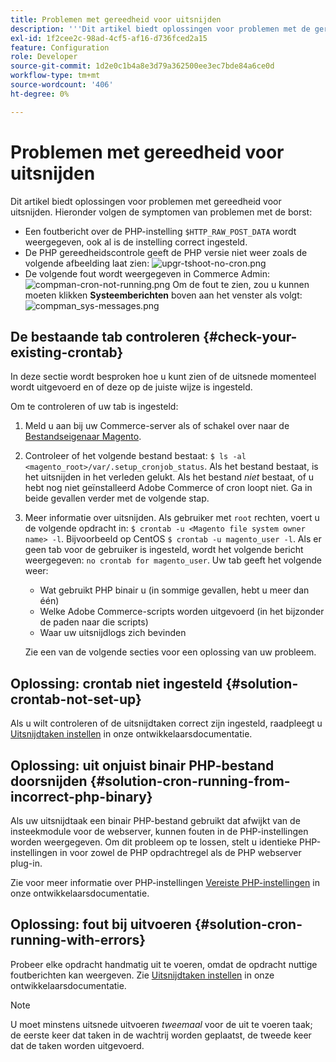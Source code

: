 ```yaml
---
title: Problemen met gereedheid voor uitsnijden
description: '''Dit artikel biedt oplossingen voor problemen met de gereedheid voor uitsnijden. Hieronder volgen de symptomen van problemen met de kron: "'
exl-id: 1f2cee2c-98ad-4cf5-af16-d736fced2a15
feature: Configuration
role: Developer
source-git-commit: 1d2e0c1b4a8e3d79a362500ee3ec7bde84a6ce0d
workflow-type: tm+mt
source-wordcount: '406'
ht-degree: 0%

---
```


# Problemen met gereedheid voor uitsnijden

Dit artikel biedt oplossingen voor problemen met gereedheid voor uitsnijden. Hieronder volgen de symptomen van problemen met de borst:

* Een foutbericht over de PHP-instelling `$HTTP_RAW_POST_DATA` wordt weergegeven, ook al is de instelling correct ingesteld.
* De PHP gereedheidscontrole geeft de PHP versie niet weer zoals de volgende afbeelding laat zien:
  ![upgr-tshoot-no-cron.png](assets/upgr-tshoot-no-cron.png)
* De volgende fout wordt weergegeven in Commerce Admin:
  ![compman-cron-not-running.png](assets/compman-cron-not-running.png)
Om de fout te zien, zou u kunnen moeten klikken **Systeemberichten** boven aan het venster als volgt:
  ![compman_sys-messages.png](assets/compman_sys-messages.png)

## De bestaande tab controleren {#check-your-existing-crontab}

In deze sectie wordt besproken hoe u kunt zien of de uitsnede momenteel wordt uitgevoerd en of deze op de juiste wijze is ingesteld.

Om te controleren of uw tab is ingesteld:

1. Meld u aan bij uw Commerce-server als of schakel over naar de [Bestandseigenaar Magento](https://devdocs.magento.com/guides/v2.3/install-gde/prereq/file-sys-perms-over.html).
1. Controleer of het volgende bestand bestaat: `$ ls -al <magento_root>/var/.setup_cronjob_status`. Als het bestand bestaat, is het uitsnijden in het verleden gelukt. Als het bestand *niet* bestaat, of u hebt nog niet geïnstalleerd Adobe Commerce of cron loopt niet. Ga in beide gevallen verder met de volgende stap.
1. Meer informatie over uitsnijden. Als gebruiker met `root` rechten, voert u de volgende opdracht in: `$ crontab -u <Magento file system owner name> -l`. Bijvoorbeeld op CentOS `$ crontab -u magento_user -l`. Als er geen tab voor de gebruiker is ingesteld, wordt het volgende bericht weergegeven:    `no crontab for magento_user`. Uw tab geeft het volgende weer:
   * Wat gebruikt PHP binair u (in sommige gevallen, hebt u meer dan één)
   * Welke Adobe Commerce-scripts worden uitgevoerd (in het bijzonder de paden naar die scripts)
   * Waar uw uitsnijdlogs zich bevinden

   Zie een van de volgende secties voor een oplossing van uw probleem.

## Oplossing: crontab niet ingesteld {#solution-crontab-not-set-up}

Als u wilt controleren of de uitsnijdtaken correct zijn ingesteld, raadpleegt u [Uitsnijdtaken instellen](https://devdocs.magento.com/guides/v2.3/install-gde/install/post-install-config.html#post-install-cron) in onze ontwikkelaarsdocumentatie.

## Oplossing: uit onjuist binair PHP-bestand doorsnijden {#solution-cron-running-from-incorrect-php-binary}

Als uw uitsnijdtaak een binair PHP-bestand gebruikt dat afwijkt van de insteekmodule voor de webserver, kunnen fouten in de PHP-instellingen worden weergegeven. Om dit probleem op te lossen, stelt u identieke PHP-instellingen in voor zowel de PHP opdrachtregel als de PHP webserver plug-in.

Zie voor meer informatie over PHP-instellingen [Vereiste PHP-instellingen](https://devdocs.magento.com/guides/v2.3/install-gde/prereq/php-settings.html) in onze ontwikkelaarsdocumentatie.

## Oplossing: fout bij uitvoeren {#solution-cron-running-with-errors}

Probeer elke opdracht handmatig uit te voeren, omdat de opdracht nuttige foutberichten kan weergeven. Zie [Uitsnijdtaken instellen](https://devdocs.magento.com/guides/v2.3/install-gde/install/post-install-config.html#post-install-cron) in onze ontwikkelaarsdocumentatie.

>[!NOTE]
>
>U moet minstens uitsnede uitvoeren *tweemaal* voor de uit te voeren taak; de eerste keer dat taken in de wachtrij worden geplaatst, de tweede keer dat de taken worden uitgevoerd.
